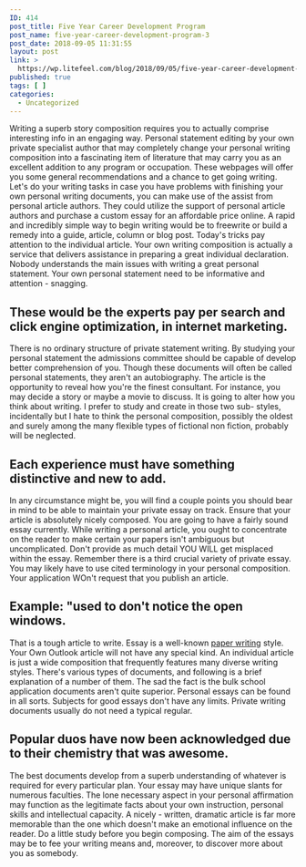 ```yaml
---
ID: 414
post_title: Five Year Career Development Program
post_name: five-year-career-development-program-3
post_date: 2018-09-05 11:31:55
layout: post
link: >
  https://wp.litefeel.com/blog/2018/09/05/five-year-career-development-program-3/
published: true
tags: [ ]
categories:
  - Uncategorized
---
```

<p>Writing a superb story composition requires you to actually comprise interesting info in an engaging way. Personal statement editing by your own private specialist author that may completely change your personal writing composition into a fascinating item of literature that may carry you as an excellent addition to any program or occupation.<!--more--> These webpages will offer you some general recommendations and a chance to get going writing. Let's do your writing tasks in case you have problems with finishing your own personal writing documents, you can make use of the assist from personal article authors. They could utilize the support of personal article authors and purchase a custom essay for an affordable price online. A rapid and incredibly simple way to begin writing would be to freewrite or build a remedy into a guide, article, column or blog post. Today's tricks pay attention to the individual article. Your own writing composition is actually a service that delivers assistance in preparing a great individual declaration. Nobody understands the main issues with writing a great personal statement. Your own personal statement need to be informative and attention - snagging.    <h2>These would be the experts pay per search and click engine optimization, in internet marketing.</h2></p><p>There is no ordinary structure of private statement writing. By studying your personal statement the admissions committee should be capable of develop better comprehension of you. Though these documents will often be called personal statements, they aren't an autobiography. The article is the opportunity to reveal how you're the finest consultant. For instance, you may decide a story or maybe a movie to discuss. It is going to alter how you think about writing. I prefer to study and create in those two sub- styles, incidentally but I hate to think the personal composition, possibly the oldest and surely among the many flexible types of fictional non fiction, probably will be neglected.  <h2>Each experience must have something distinctive and new to add.</h2></p><p>In any circumstance might be, you will find a couple points you should bear in mind to be able to maintain your private essay on track. Ensure that your article is absolutely nicely composed. You are going to have a fairly sound essay currently. While writing a personal article, you ought to concentrate on the reader to make certain your papers isn't ambiguous but uncomplicated. Don't provide as much detail YOU WILL get misplaced within the essay. Remember there is a third crucial variety of private essay. You may likely have to use cited terminology in your personal composition. Your application WOn't request that you publish an article.  <h2>Example: &quot;used to don't notice the open windows.</h2></p><p>That is a tough article to write. Essay is a well-known <a href="https://paper-help.us/">paper writing</a> style. Your Own Outlook article will not have any special kind. An individual article is just a wide composition that frequently features many diverse writing styles. There's various types of documents, and following is a brief explanation of a number of them. The sad the fact is the bulk school application documents aren't quite superior. Personal essays can be found in all sorts. Subjects for good essays don't have any limits. Private writing documents usually do not need a typical regular.  <h2>Popular duos have now been acknowledged due to their chemistry that was awesome.</h2></p><p>The best documents develop from a superb understanding of whatever is required for every particular plan. Your essay may have unique slants for numerous faculties. The lone necessary aspect in your personal affirmation may function as the legitimate facts about your own instruction, personal skills and intellectual capacity. A nicely - written, dramatic article is far more memorable than the one which doesn't make an emotional influence on the reader. Do a little study before you begin composing. The aim of the essays may be to fee your writing means and, moreover, to discover more about you as somebody. 
</p>